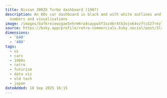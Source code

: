 ```yaml
---
title: Nissan 300ZX Turbo dashboard (198?)
description: An 80s car dashboard in black and with white outlines and glowing greenish-white
  numbers and visualisations
image: /images/bafkreiewzgae5nhrm6ra4caypw5f3xz46r4tb3ojo64vzfts527rezlvoe.jpg
source: https://bsky.app/profile/retro-commercials.bsky.social/post/3lz4mtjjaze23
dimensions:
  - '640'
  - '480'
tags:
  - ui
  - cars
  - 1980s
  - retro
  - futurism
  - data viz
  - old tech
  - japan
dateAdded: 18 Sep 2025 16:15
---
```


